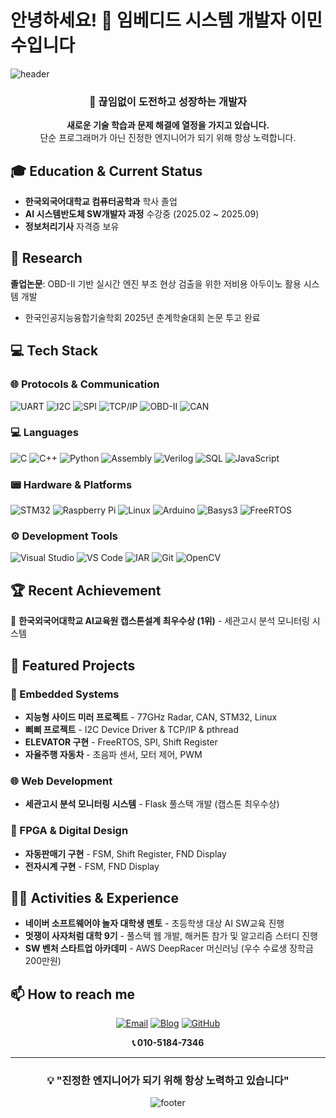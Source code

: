 # 안녕하세요! 👋 임베디드 시스템 개발자 이민수입니다

![header](https://capsule-render.vercel.app/api?type=waving&color=0:E34C26,10:DA5B0B,30:C6538C,75:3572A5,100:A371F7&height=100&section=header&text=&fontSize=0)

<div align="center">
  
### 🚀 끊임없이 도전하고 성장하는 개발자

**새로운 기술 학습과 문제 해결에 열정을 가지고 있습니다.**  
단순 프로그래머가 아닌 진정한 엔지니어가 되기 위해 항상 노력합니다.

</div>

## 🎓 Education & Current Status
- **한국외국어대학교 컴퓨터공학과** 학사 졸업
- **AI 시스템반도체 SW개발자 과정** 수강중 (2025.02 ~ 2025.09)
- **정보처리기사** 자격증 보유

## 🔬 Research
**졸업논문**: OBD-II 기반 실시간 엔진 부조 현상 검출을 위한 저비용 아두이노 활용 시스템 개발
- 한국인공지능융합기술학회 2025년 춘계학술대회 논문 투고 완료

## 💻 Tech Stack

### 🌐 Protocols & Communication
![UART](https://img.shields.io/badge/UART-FF6F00?style=flat-square&logo=arduino&logoColor=white)
![I2C](https://img.shields.io/badge/I2C-00979D?style=flat-square&logo=arduino&logoColor=white)
![SPI](https://img.shields.io/badge/SPI-FF6F00?style=flat-square&logo=arduino&logoColor=white)
![TCP/IP](https://img.shields.io/badge/TCP/IP-0066CC?style=flat-square&logo=cisco&logoColor=white)
![OBD-II](https://img.shields.io/badge/OBD--II-FF4500?style=flat-square&logo=automotive&logoColor=white)
![CAN](https://img.shields.io/badge/CAN-FF5722?style=flat-square&logo=automotive&logoColor=white)

### 💻 Languages
![C](https://img.shields.io/badge/C-A8B9CC?style=flat-square&logo=c&logoColor=white)
![C++](https://img.shields.io/badge/C++-00599C?style=flat-square&logo=cplusplus&logoColor=white)
![Python](https://img.shields.io/badge/Python-3776AB?style=flat-square&logo=python&logoColor=white)
![Assembly](https://img.shields.io/badge/Assembly-654FF0?style=flat-square&logo=assemblyscript&logoColor=white)
![Verilog](https://img.shields.io/badge/Verilog-FF6C37?style=flat-square&logo=xilinx&logoColor=white)
![SQL](https://img.shields.io/badge/SQL-4479A1?style=flat-square&logo=mysql&logoColor=white)
![JavaScript](https://img.shields.io/badge/JavaScript-F7DF1E?style=flat-square&logo=javascript&logoColor=black)

### 📟 Hardware & Platforms
![STM32](https://img.shields.io/badge/STM32-03234B?style=flat-square&logo=stmicroelectronics&logoColor=white)
![Raspberry Pi](https://img.shields.io/badge/Raspberry%20Pi-A22846?style=flat-square&logo=raspberrypi&logoColor=white)
![Linux](https://img.shields.io/badge/Linux-FCC624?style=flat-square&logo=linux&logoColor=black)
![Arduino](https://img.shields.io/badge/Arduino-00979D?style=flat-square&logo=arduino&logoColor=white)
![Basys3](https://img.shields.io/badge/Basys3-FF6C37?style=flat-square&logo=xilinx&logoColor=white)
![FreeRTOS](https://img.shields.io/badge/FreeRTOS-00C853?style=flat-square&logo=freertos&logoColor=white)

### ⚙️ Development Tools
![Visual Studio](https://img.shields.io/badge/Visual%20Studio-5C2D91?style=flat-square&logo=visualstudio&logoColor=white)
![VS Code](https://img.shields.io/badge/VS%20Code-007ACC?style=flat-square&logo=visualstudiocode&logoColor=white)
![IAR](https://img.shields.io/badge/IAR%20Embedded%20Workbench-0066CC?style=flat-square&logo=arm&logoColor=white)
![Git](https://img.shields.io/badge/Git-F05032?style=flat-square&logo=git&logoColor=white)
![OpenCV](https://img.shields.io/badge/OpenCV-5C3EE8?style=flat-square&logo=opencv&logoColor=white)

## 🏆 Recent Achievement
🥇 **한국외국어대학교 AI교육원 캡스톤설계 최우수상 (1위)** - 세관고시 분석 모니터링 시스템

## 🚀 Featured Projects

### 🔧 Embedded Systems
- **지능형 사이드 미러 프로젝트** - 77GHz Radar, CAN, STM32, Linux
- **삐삐 프로젝트** - I2C Device Driver & TCP/IP & pthread
- **ELEVATOR 구현** - FreeRTOS, SPI, Shift Register
- **자율주행 자동차** - 초음파 센서, 모터 제어, PWM

### 🌐 Web Development
- **세관고시 분석 모니터링 시스템** - Flask 풀스택 개발 (캡스톤 최우수상)

### 💾 FPGA & Digital Design
- **자동판매기 구현** - FSM, Shift Register, FND Display
- **전자시계 구현** - FSM, FND Display

## 🏃‍♂️ Activities & Experience
- **네이버 소프트웨어야 놀자 대학생 멘토** - 초등학생 대상 AI SW교육 진행
- **멋쟁이 사자처럼 대학 9기** - 풀스택 웹 개발, 해커톤 참가 및 알고리즘 스터디 진행
- **SW 벤처 스타트업 아카데미** - AWS DeepRacer 머신러닝 (우수 수료생 장학금 200만원)

## 📫 How to reach me

<div align="center">

[![Email](https://img.shields.io/badge/Email-ms.lee5240@hufs.ac.kr-EA4335?style=for-the-badge&logo=gmail&logoColor=white)](mailto:ms.lee5240@hufs.ac.kr)
[![Blog](https://img.shields.io/badge/Blog-03C75A?style=for-the-badge&logo=naver&logoColor=white)](https://blog.naver.com/beccaria-)
[![GitHub](https://img.shields.io/badge/GitHub-181717?style=for-the-badge&logo=github&logoColor=white)](https://github.com/mslee5240)

**📞 010-5184-7346**

</div>

---

<div align="center">
  
### 💡 "진정한 엔지니어가 되기 위해 항상 노력하고 있습니다"

![footer](https://capsule-render.vercel.app/api?type=waving&color=0:E34C26,10:DA5B0B,30:C6538C,75:3572A5,100:A371F7&height=100&section=footer&text=&fontSize=0)

</div>
